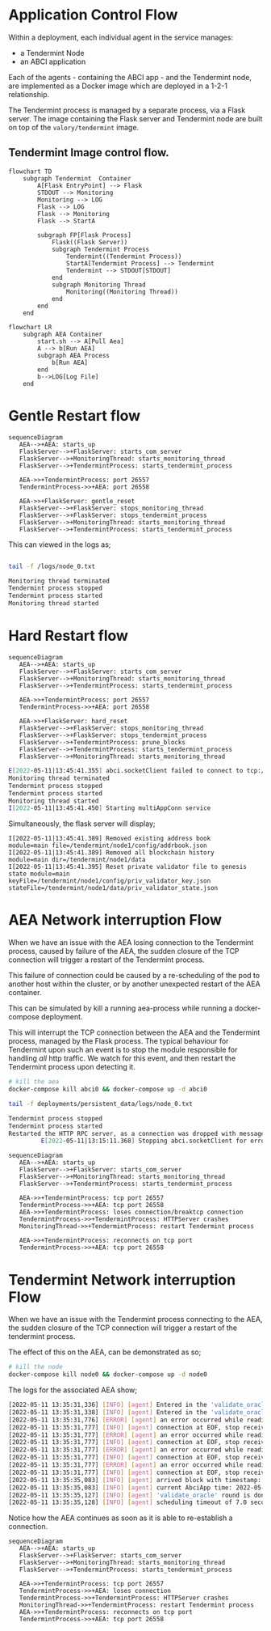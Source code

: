# Application Control Flow

Within a deployment, each individual agent in the service manages:
- a Tendermint Node
- an ABCI application

Each of the agents - containing the ABCI app - and the Tendermint node, are implemented as a Docker image which are deployed in a 1-2-1 relationship.

The Tendermint process is managed by a separate process, via a Flask server. The image containing the Flask server and Tendermint node are built on top of the ```valory/tendermint``` image.

## Tendermint Image control flow. 

```mermaid
flowchart TD
    subgraph Tendermint  Container
        A[Flask EntryPoint] --> Flask
        STDOUT --> Monitoring
        Monitoring --> LOG
        Flask --> LOG
        Flask --> Monitoring
        Flask --> StartA
        
        subgraph FP[Flask Process]
            Flask((Flask Server))
            subgraph Tendermint Process
                Tendermint((Tendermint Process))
                StartA[Tendermint Process] --> Tendermint
                Tendermint --> STDOUT[STDOUT]
            end
            subgraph Monitoring Thread
                Monitoring((Monitoring Thread))
            end
        end
    end
```


```mermaid
flowchart LR
    subgraph AEA Container
        start.sh --> A[Pull Aea]
        A --> b[Run AEA]
        subgraph AEA Process
            b[Run AEA]
        end
        b-->LOG[Log File]
    end
```

# Gentle Restart flow
```mermaid
sequenceDiagram
   AEA-->+AEA: starts_up
   FlaskServer-->+FlaskServer: starts_com_server
   FlaskServer-->+MonitoringThread: starts_monitoring_thread
   FlaskServer-->+TendermintProcess: starts_tendermint_process
   
   AEA->>+TendermintProcess: port 26557
   TendermintProcess->>+AEA: port 26558 
   
   AEA->>+FlaskServer: gentle_reset
   FlaskServer-->+FlaskServer: stops_monitoring_thread
   FlaskServer-->+FlaskServer: stops_tendermint_process
   FlaskServer-->+MonitoringThread: starts_monitoring_thread
   FlaskServer-->+TendermintProcess: starts_tendermint_process
```
This can viewed in the logs as;
```bash

tail -f /logs/node_0.txt

Monitoring thread terminated
Tendermint process stopped
Tendermint process started
Monitoring thread started

```



# Hard Restart flow
```mermaid
sequenceDiagram
   AEA-->+AEA: starts_up
   FlaskServer-->+FlaskServer: starts_com_server
   FlaskServer-->+MonitoringThread: starts_monitoring_thread
   FlaskServer-->+TendermintProcess: starts_tendermint_process
   
   AEA->>+TendermintProcess: port 26557
   TendermintProcess->>+AEA: port 26558 
   
   AEA->>+FlaskServer: hard_reset
   FlaskServer-->+FlaskServer: stops_monitoring_thread
   FlaskServer-->+FlaskServer: stops_tendermint_process
   FlaskServer-->+TendermintProcess: prune_blocks
   FlaskServer-->+TendermintProcess: starts_tendermint_process
   FlaskServer-->+MonitoringThread: starts_monitoring_thread
```

```bash
E[2022-05-11|13:45:41.355] abci.socketClient failed to connect to tcp://localhost:26658.  Retrying after 3s... module=abci-client connection=query err="dial tcp 127.0.0.1:26658: connect: connection refused"
Monitoring thread terminated
Tendermint process stopped
Tendermint process started
Monitoring thread started
I[2022-05-11|13:45:41.450] Starting multiAppConn service                module=proxy impl=multiAppConn
```

Simultaneously, the flask server will display;

```
I[2022-05-11|13:45:41.389] Removed existing address book                module=main file=/tendermint/node1/config/addrbook.json
I[2022-05-11|13:45:41.389] Removed all blockchain history               module=main dir=/tendermint/node1/data
I[2022-05-11|13:45:41.395] Reset private validator file to genesis state module=main keyFile=/tendermint/node1/config/priv_validator_key.json stateFile=/tendermint/node1/data/priv_validator_state.json
```



# AEA Network interruption Flow
When we have an issue with the AEA losing connection to the Tendermint process, caused by failure of the AEA, the sudden closure of the TCP connection will trigger a restart of the Tendermint process.

This failure of connection could be caused by a re-scheduling of the pod to another host within the cluster, or by another unexpected restart of the AEA container.

This can be simulated by kill a running aea-process while running a docker-compose deployment.

This will interrupt the TCP connection between the AEA and the Tendermint process, managed by the Flask process. The typical behaviour for Tendermint upon such an event is to stop the module responsible for handling *all* http traffic. We watch for this event, and then restart the Tendermint process upon detecting it.


```bash 
# kill the aea
docker-compose kill abci0 && docker-compose up -d abci0
```

```bash
tail -f deployments/persistent_data/logs/node_0.txt

Tendermint process stopped
Tendermint process started
Restarted the HTTP RPC server, as a connection was dropped with message:
		 E[2022-05-11|13:15:11.368] Stopping abci.socketClient for error: read message: EOF module=abci-client connection=consensus
```


```mermaid
sequenceDiagram
   AEA-->+AEA: starts_up
   FlaskServer-->+FlaskServer: starts_com_server
   FlaskServer-->+MonitoringThread: starts_monitoring_thread
   FlaskServer-->+TendermintProcess: starts_tendermint_process
   
   AEA->>+TendermintProcess: tcp port 26557
   TendermintProcess->>+AEA: tcp port 26558
   AEA->>+TendermintProcess: loses connection/breaktcp connection
   TendermintProcess->>+TendermintProcess: HTTPServer crashes
   MonitoringThread->>+TendermintProcess: restart Tendermint process

   AEA->>+TendermintProcess: reconnects on tcp port
   TendermintProcess->>+AEA: tcp port 26558
```

# Tendermint Network interruption Flow
When we have an issue with the Tendermint process connecting to the AEA, the sudden closure of the TCP connection will trigger a restart of the tendermint process.

The effect of this on the AEA, can be demonstrated as so;
```bash 
# kill the node
docker-compose kill node0 && docker-compose up -d node0
```
The logs for the associated AEA show;

```bash
[2022-05-11 13:35:31,336] [INFO] [agent] Entered in the 'validate_oracle' round for period 0
[2022-05-11 13:35:31,338] [INFO] [agent] Entered in the 'validate_oracle' behaviour state
[2022-05-11 13:35:31,776] [ERROR] [agent] an error occurred while reading a message: DecodeVarintError: could not decode varint. The message will be ignored.
[2022-05-11 13:35:31,777] [INFO] [agent] connection at EOF, stop receiving loop.
[2022-05-11 13:35:31,777] [ERROR] [agent] an error occurred while reading a message: DecodeVarintError: could not decode varint. The message will be ignored.
[2022-05-11 13:35:31,777] [INFO] [agent] connection at EOF, stop receiving loop.
[2022-05-11 13:35:31,777] [ERROR] [agent] an error occurred while reading a message: DecodeVarintError: could not decode varint. The message will be ignored.
[2022-05-11 13:35:31,777] [INFO] [agent] connection at EOF, stop receiving loop.
[2022-05-11 13:35:31,777] [ERROR] [agent] an error occurred while reading a message: DecodeVarintError: could not decode varint. The message will be ignored.
[2022-05-11 13:35:31,777] [INFO] [agent] connection at EOF, stop receiving loop.
[2022-05-11 13:35:35,083] [INFO] [agent] arrived block with timestamp: 2022-05-11 13:35:31.193869
[2022-05-11 13:35:35,083] [INFO] [agent] current AbciApp time: 2022-05-11 13:35:29.879421
[2022-05-11 13:35:35,127] [INFO] [agent] 'validate_oracle' round is done with event: Event.DONE
[2022-05-11 13:35:35,128] [INFO] [agent] scheduling timeout of 7.0 seconds for event Event.ROUND_TIMEOUT with deadline 2022-05-11 13:35:38.193869
```
Notice how the AEA continues as soon as it is able to re-establish a connection.


```mermaid
sequenceDiagram
   AEA-->+AEA: starts_up
   FlaskServer-->+FlaskServer: starts_com_server
   FlaskServer-->+MonitoringThread: starts_monitoring_thread
   FlaskServer-->+TendermintProcess: starts_tendermint_process
   
   AEA->>+TendermintProcess: tcp port 26557
   TendermintProcess->>+AEA: loses connection
   TendermintProcess->>+TendermintProcess: HTTPServer crashes
   MonitoringThread->>+TendermintProcess: restart Tendermint process
   AEA->>+TendermintProcess: reconnects on tcp port
   TendermintProcess->>+AEA: tcp port 26558
```
